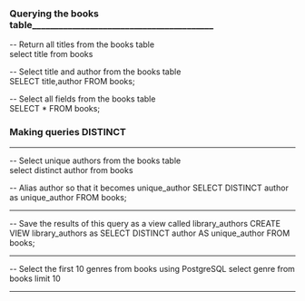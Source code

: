 ### Querying the books table_________________________________________
-- Return all titles from the books table  
select title from books

-- Select title and author from the books table  
SELECT title,author
FROM books;

-- Select all fields from the books table  
SELECT *
FROM books;


### Making queries DISTINCT
_________________________________________
-- Select unique authors from the books table  
select distinct author from books



-- Alias author so that it becomes unique_author
SELECT DISTINCT author as unique_author
FROM books;

_________________________________________

-- Save the results of this query as a view called library_authors
CREATE VIEW library_authors as
SELECT DISTINCT author AS unique_author
FROM books;

_________________________________________

-- Select the first 10 genres from books using PostgreSQL
select genre from books
limit 10

_________________________________________

